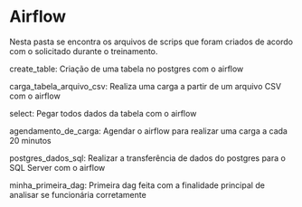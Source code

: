 <!DOCTYPE html>
<html lang="en">
<head>
    <meta charset="UTF-8">
    <meta name="viewport" content="width=device-width, initial-scale=1.0">
    <title></title>
</head>
<body>
    <h1><b>Airflow</b></h1>
    <p>Nesta pasta se encontra os arquivos de scrips que foram criados de acordo com o solicitado durante o treinamento.</p>
    <p>create_table: Criação de uma tabela no postgres com o airflow</p>
    <p>carga_tabela_arquivo_csv: Realiza uma carga a partir de um arquivo CSV com o airflow</p>
    <p>select: Pegar todos dados da tabela com o airflow</p>
    <p>agendamento_de_carga: Agendar o airflow para realizar uma carga a cada 20 minutos</p>
    <p>postgres_dados_sql: Realizar a transferência de dados do postgres para o SQL Server com o airflow</p>
    <p>minha_primeira_dag: Primeira dag feita com a finalidade principal de analisar se funcionária corretamente</p>
</body>
</html>